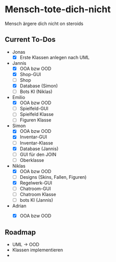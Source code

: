 # Mensch-tote-dich-nicht
Mensch ärgere dich nicht on steroids


## Current To-Dos
- Jonas
  - [x] Erste Klassen anlegen nach UML
- Jannis
  - [x] OOA bzw OOD
  - [x] Shop-GUI
  - [ ] Shop
  - [x] Database (Simon)
  - [ ] Bots KI (Niklas)
- Emilio
  - [x] OOA bzw OOD
  - [ ] Spielfeld-GUI
  - [ ] Spielfeld Klasse
  - [ ] Figuren Klasse
- Simon
  - [x] OOA bzw OOD
  - [X] Inventar-GUI
  - [ ] Inventar-Klasse
  - [x] Database (Jannis)
  - [ ] GUI für den JOIN
  - [ ] Oberklasse
- Niklas
  - [x] OOA bzw OOD 
  - [ ] Designs (Skins, Fallen, Figuren)
  - [x] Regelwerk-GUI
  - [ ] Chatroom-GUI
  - [ ] Chatroom Klasse
  - [ ] bots KI (Jannis)
- Adrian
  - [x] OOA bzw OOD
        

## Roadmap
- UML -> OOD
- Klassen implementieren
- 

        
      

  
